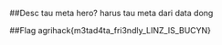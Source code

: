 ##Desc
tau meta hero? harus tau meta dari data dong

##Flag
agrihack{m3tad4ta_fri3ndly_LINZ_IS_BUCYN}
